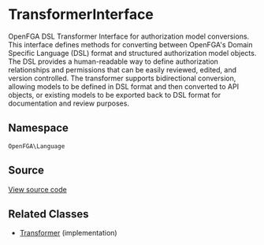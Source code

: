 # TransformerInterface

OpenFGA DSL Transformer Interface for authorization model conversions. This interface defines methods for converting between OpenFGA&#039;s Domain Specific Language (DSL) format and structured authorization model objects. The DSL provides a human-readable way to define authorization relationships and permissions that can be easily reviewed, edited, and version controlled. The transformer supports bidirectional conversion, allowing models to be defined in DSL format and then converted to API objects, or existing models to be exported back to DSL format for documentation and review purposes.

## Namespace

`OpenFGA\Language`

## Source

[View source code](https://github.com/evansims/openfga-php/blob/main/src/Language/TransformerInterface.php)

## Related Classes

* [Transformer](Language/Transformer.md) (implementation)
